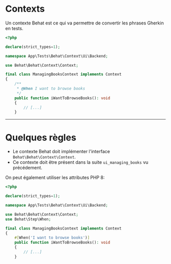 # Contexts

<v-clicks>

Un contexte Behat est ce qui va permettre de convertir les phrases Gherkin en tests.

```php
<?php

declare(strict_types=1);

namespace App\Tests\Behat\Context\Ui\Backend;

use Behat\Behat\Context\Context;

final class ManagingBooksContext implements Context
{
    /**
     * @When I want to browse books
     */
    public function iWantToBrowseBooks(): void
    {
        // [...]
    }
```

</v-clicks>

---

# Quelques règles

<v-clicks>

* Le contexte Behat doit implémenter l'interface `Behat\Behat\Context\Context`.
* Ce contexte doit être présent dans la suite `ui_managing_books` vu précédement.

On peut également utiliser les attributes PHP 8:

```php {all|10|7,10|12}
<?php

declare(strict_types=1);

namespace App\Tests\Behat\Context\Ui\Backend;

use Behat\Behat\Context\Context;
use Behat\Step\When;

final class ManagingBooksContext implements Context
{
    #[When('I want to browse books')]
    public function iWantToBrowseBooks(): void
    {
        // [...]
    }
```

</v-clicks>
